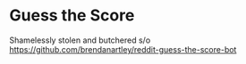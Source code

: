 # Guess the Score


Shamelessly stolen and butchered s/o https://github.com/brendanartley/reddit-guess-the-score-bot
